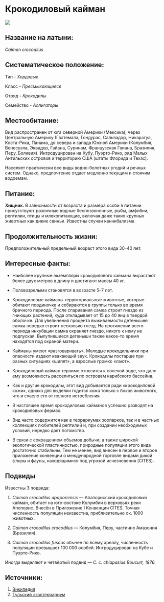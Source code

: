 # Крокодиловый кайман
![](https://petzona.ru/wp-content/uploads/2019/04/krokodil-doma.-CHto-sleduet-znat-1.jpg)
## Название на латыни:
*Caiman crocodilus*
## Систематическое положение:
Тип - *Хордовые*

Класс - *Пресмыкающиеся*

Отряд - *Крокодилы*

Семейство - *Аллигаторы*
## Местообитание:
Вид распространен от юга северной Америки (Мексика), через Центральную Америку (Гватемала, Гондурас, Сальвадор, Никарагуа, Коста-Рика, Панама, до севера и запада Южной Америки (Колумбия, Венесуэла, Эквадор, Гайана, Суринам, Французская Гвиана, Бразилия, Перу, Боливия). Интродуцирован на Кубу, Пуэрто-Рико, ряд Малых Антильских островов и территорию США (штаты Флорида и Техас). 

Населяет практически все виды водно-болотных угодий и речных систем. Однако, предпочтение отдает медленно текущим и стоячим водоемам.
## Питание:
**Хищник.** В зависимости от возраста и размера особи в питании присутствуют различные водные беспозвоночные, рыбы, амфибии, рептилии, птицы и млекопитающие, включая даже таких крупных животных как дикие свиньи. Известны случаи каннибализма.
## Продолжительность жизни:
Предположительный предельный возраст этого вида 30–40 лет.
## Интересные факты:
* Наиболее крупные экземпляры крокодилового каймана вырастают более двух метров в длину и достигают массы 40 кг. 

* Половозрелыми становятся в возрасте 5–7 лет. 

* Крокодиловые кайманы территориальные животные, которые обитают поодиночке и собираются в группы только во время брачного периода. После спаривания самка строит гнездо из гниющих растений, куда откладывает от 15 до 40 яиц в твердой оболочке. Для увеличения процента выживаемости детенышей самка нередко строит несколько гнезд. На протяжении всего периода инкубации самка охраняет гнездо, никого к нему не подпуская. Вылупившиеся детеныши также какое-то время находятся под охраной матери. 

* Кайманы умеют «разговаривать». Молодые крокодильчики при опасности издают квакающий звук. Крокодилы постарше при разных ситуациях «шипят», а взрослые громко «лают». 

* Крокодиловый кайман терпимо относится к соленой воде, что дало ему возможность расселиться по островам карибского бассейна. 

* Как и другие крокодилы, этот вид добывается ради «крокодиловой кожи», однако для выделки годится кожа только с боков животного, что и спасло его от полного истребления. 

* В настоящее время крокодиловых кайманов успешно разводят на крокодиловых фермах. 

* Вид часто содержится как в террариумах зоопарков, так и в частных коллекциях любителей рептилий и, при создании необходимых условий, нередко дает потомство. 

* В связи с сокращением объемов добычи, а также широкой экологической пластичностью, природные популяции этого вида достаточно стабильны. Тем не менее, вид внесен в первое и второе приложение конвенции о международной торговле видами дикой флоры и фауны, находящимися под угрозой исчезновения (CITES).

## Подвиды
Известны 3 подвида:
1. *Caiman crocodilus apaporiensis* — Апапорисский крокодиловый кайман, обитает на юго-востоке Колумбии в верховьях реки Апопорис. Внесён в Приложение I Конвенции CITES. Точная численность популяции неизвестна, приблизительно ок. 1000 животных.

2. *Caiman crocodilus crocodilus* — Колумбия, Перу, частично Амазония (Бразилия).

3. *Caiman crocodilus fuscus* обычен по всему ареалу, численность популяции превышает 100 000 особей. Интродуцирован на Кубе и Пуэрто-Рико.

Иногда выделяют и четвёртый подвид — *C. c. chiapasius Boucurt, 1876.*

## Источники:
1. [Википедия](https://ru.wikipedia.org/wiki/%D0%9A%D1%80%D0%BE%D0%BA%D0%BE%D0%B4%D0%B8%D0%BB%D0%BE%D0%B2%D1%8B%D0%B9_%D0%BA%D0%B0%D0%B9%D0%BC%D0%B0%D0%BD)
2. [Тульский экзотеррариум](https://www.tulazoo.ru/nashi-zhivotnye/presmykayushchiesya/krokodilovyj-kajman.html)